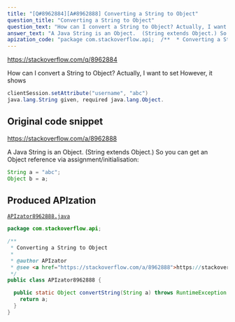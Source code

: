 ```yaml
---
title: "[Q#8962884][A#8962888] Converting a String to Object"
question_title: "Converting a String to Object"
question_text: "How can I convert a String to Object? Actually, I want to set However, it shows"
answer_text: "A Java String is an Object.  (String extends Object.) So you can get an Object reference via assignment/initialisation:"
apization_code: "package com.stackoverflow.api;  /**  * Converting a String to Object  *  * @author APIzator  * @see <a href=\"https://stackoverflow.com/a/8962888\">https://stackoverflow.com/a/8962888</a>  */ public class APIzator8962888 {    public static Object convertString(String a) throws RuntimeException {     return a;   } }"
---
```


https://stackoverflow.com/q/8962884

How can I convert a String to Object? Actually, I want to set
However, it shows


```java
clientSession.setAttribute("username", "abc")
java.lang.String given, required java.lang.Object.
```


## Original code snippet

https://stackoverflow.com/a/8962888

A Java String is an Object.  (String extends Object.)
So you can get an Object reference via assignment/initialisation:

```java
String a = "abc";
Object b = a;
```

## Produced APIzation

[`APIzator8962888.java`](https://github.com/pasqualesalza/apization-temp-data/raw/master/apizations/java/APIzator8962888.java)

```java
package com.stackoverflow.api;

/**
 * Converting a String to Object
 *
 * @author APIzator
 * @see <a href="https://stackoverflow.com/a/8962888">https://stackoverflow.com/a/8962888</a>
 */
public class APIzator8962888 {

  public static Object convertString(String a) throws RuntimeException {
    return a;
  }
}

```